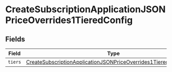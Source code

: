 # CreateSubscriptionApplicationJSONPriceOverrides1TieredConfig


## Fields

| Field                                                                                                                                                               | Type                                                                                                                                                                | Required                                                                                                                                                            | Description                                                                                                                                                         |
| ------------------------------------------------------------------------------------------------------------------------------------------------------------------- | ------------------------------------------------------------------------------------------------------------------------------------------------------------------- | ------------------------------------------------------------------------------------------------------------------------------------------------------------------- | ------------------------------------------------------------------------------------------------------------------------------------------------------------------- |
| `tiers`                                                                                                                                                             | [CreateSubscriptionApplicationJSONPriceOverrides1TieredConfigTiers](../../models/operations/createsubscriptionapplicationjsonpriceoverrides1tieredconfigtiers.md)[] | :heavy_minus_sign:                                                                                                                                                  | N/A                                                                                                                                                                 |